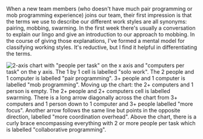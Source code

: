 When a new team members (who doesn't have much pair programming or mob
programming experience) joins our team, their first impression is that the terms
we use to describe our different work styles are all synonyms: pairing, mobbing,
swarming. In the first week there's usually a conversation to explain our lingo
and give an introduction to our approach to mobbing. In the course of giving
those explanations, I've formed a mental model for classifying working styles.
It's reductive, but I find it helpful in differentiating the terms.

<div class='image-container'>
  <img
    src='/assets/blog/working-styles.png'
    alt='2-axis chart with "people per task" on the x axis and "computers per task" on the y axis. The 1 by 1 cell is labelled "solo work". The 2 people and 1 computer is labelled "pair programming". 3+ people and 1 computer is labelled "mob programming". Moving up the chart: the 2+ computers and 1 person is empty. The 2+ people and 2+ computers cell is labelled swarming. There is a long arrow diagonally across the chart from 3+ computers and 1 person down to 1 computer and 3+ people labelled "more focus". Another arrow follows the same line but points in the opposite direction, labelled "more coordination overhead". Above the chart, there is a curly brace encompassing everything with 2 or more people per task which is labelled "collaborative programming". '
    />
</div>

<br/>
